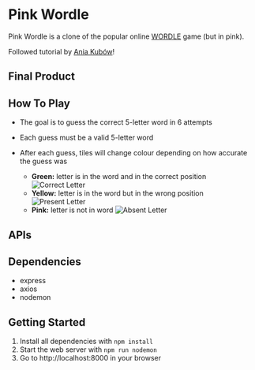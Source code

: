 # Pink Wordle

Pink Wordle is a clone of the popular online [WORDLE](https://www.nytimes.com/games/wordle/index.html) game (but in pink).

Followed tutorial by [Ania Kubów](https://www.youtube.com/watch?v=mpby4HiElek)!

## Final Product

## How To Play

- The goal is to guess the correct 5-letter word in 6 attempts
- Each guess must be a valid 5-letter word
- After each guess, tiles will change colour depending on how accurate the guess was

  - **Green:** letter is in the word and in the correct position ![Correct Letter](https://github.com/Ruby-Zhuang/wordle-clone/blob/main/docs/green_letter.png)
  - **Yellow:** letter is in the word but in the wrong position ![Present Letter](https://github.com/Ruby-Zhuang/wordle-clone/blob/main/docs/yellow_letter.png)
  - **Pink:** letter is not in word ![Absent Letter](https://github.com/Ruby-Zhuang/wordle-clone/blob/main/docs/pink_letter.png)

## APIs

## Dependencies

- express
- axios
- nodemon

## Getting Started

1. Install all dependencies with `npm install`
2. Start the web server with `npm run nodemon`
3. Go to http://localhost:8000 in your browser
